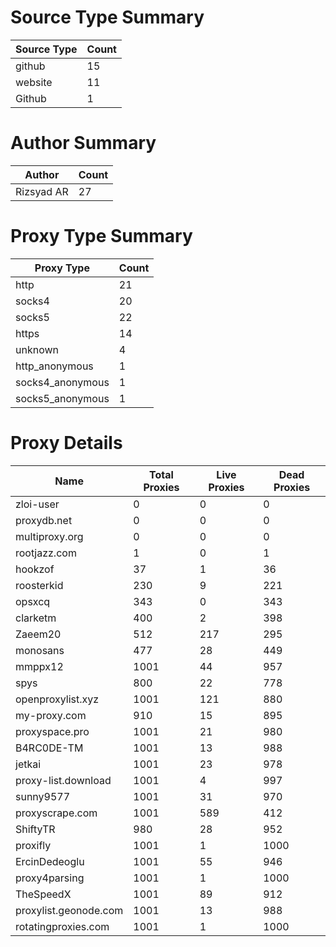 # Source Type Summary

| Source Type | Count |
|-------------|-------|
| github | 15 |
| website | 11 |
| Github | 1 |


# Author Summary

| Author | Count |
|--------|-------|
| Rizsyad AR | 27 |


# Proxy Type Summary

| Proxy Type | Count |
|------------|-------|
| http | 21 |
| socks4 | 20 |
| socks5 | 22 |
| https | 14 |
| unknown | 4 |
| http_anonymous | 1 |
| socks4_anonymous | 1 |
| socks5_anonymous | 1 |


# Proxy Details

| Name | Total Proxies | Live Proxies | Dead Proxies |
|------|---------------|--------------|---------------|
| zloi-user | 0 | 0 | 0 |
| proxydb.net | 0 | 0 | 0 |
| multiproxy.org | 0 | 0 | 0 |
| rootjazz.com | 1 | 0 | 1 |
| hookzof | 37 | 1 | 36 |
| roosterkid | 230 | 9 | 221 |
| opsxcq | 343 | 0 | 343 |
| clarketm | 400 | 2 | 398 |
| Zaeem20 | 512 | 217 | 295 |
| monosans | 477 | 28 | 449 |
| mmppx12 | 1001 | 44 | 957 |
| spys | 800 | 22 | 778 |
| openproxylist.xyz | 1001 | 121 | 880 |
| my-proxy.com | 910 | 15 | 895 |
| proxyspace.pro | 1001 | 21 | 980 |
| B4RC0DE-TM | 1001 | 13 | 988 |
| jetkai | 1001 | 23 | 978 |
| proxy-list.download | 1001 | 4 | 997 |
| sunny9577 | 1001 | 31 | 970 |
| proxyscrape.com | 1001 | 589 | 412 |
| ShiftyTR | 980 | 28 | 952 |
| proxifly | 1001 | 1 | 1000 |
| ErcinDedeoglu | 1001 | 55 | 946 |
| proxy4parsing | 1001 | 1 | 1000 |
| TheSpeedX | 1001 | 89 | 912 |
| proxylist.geonode.com | 1001 | 13 | 988 |
| rotatingproxies.com | 1001 | 1 | 1000 |
